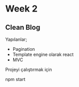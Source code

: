 # Week 2

## Clean Blog

Yapılanlar;

- Pagination
- Template engine olarak react
- MVC

Projeyi çalıştırmak için

npm start
